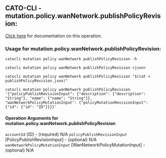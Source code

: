 
## CATO-CLI - mutation.policy.wanNetwork.publishPolicyRevision:
[Click here](https://api.catonetworks.com/documentation/#mutation-publishPolicyRevision) for documentation on this operation.

### Usage for mutation.policy.wanNetwork.publishPolicyRevision:

`catocli mutation policy wanNetwork publishPolicyRevision -h`

`catocli mutation policy wanNetwork publishPolicyRevision <json>`

`catocli mutation policy wanNetwork publishPolicyRevision "$(cat < publishPolicyRevision.json)"`

`catocli mutation policy wanNetwork publishPolicyRevision '{"policyPublishRevisionInput": {"description": {"description": "String"}, "name": {"name": "String"}}, "wanNetworkPolicyMutationInput": {"policyMutationRevisionInput": {"id": {"id": "ID"}}}}'`

#### Operation Arguments for mutation.policy.wanNetwork.publishPolicyRevision ####
`accountId` [ID] - (required) N/A 
`policyPublishRevisionInput` [PolicyPublishRevisionInput] - (optional) N/A 
`wanNetworkPolicyMutationInput` [WanNetworkPolicyMutationInput] - (optional) N/A 

